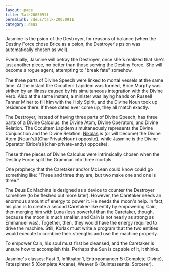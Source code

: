 ```yaml
---
layout: page
title: Talk20050911
permalink: /deus/talk-20050911
category: deus
---
```

Jasmine is the psion of the Destroyer, for reasons of balance (when the Destiny Force chose Brice as a psion, the Destroyer's psion was automatically chosen as well).

Eventually, Jasmine will betray the Destroyer, once she's realized that she's just another piece, no better than those serving the Destiny Force. She will become a rogue agent, attempting to &quot;break fate&quot; somehow.

The three parts of Divine Speech were linked to mortal vessels at the same time. At the instant the Occultem Lapidem was formed, Brice Murphy was striken by an illness caused by his simultaneous integration with the Divine Verb. Also at the same instant, a minister was laying hands on Russell Tanner Miner to fill him with the Holy Spirit, and the Divine Noun took up residence there. If these dates ever come up, they all match exactly.

The Destroyer, instead of having three parts of Divine Speech, has three parts of a Divine Calculus: the Divine Atom, Divine Operators, and Divine Relation. The Occultem Lapidem simultaneously represents the Divine Conjunction and the Divine Relation. [Nikolas](char-private-jon) is (or will become) the Divine Atom [Noun's]((CharPrivateNoun) opposite), while Jasmine is the Divine Operator [Brice's]((char-private-andy) opposite).

These three pieces of Divine Calculus were intrinsically chosen when the Destiny Force split the Grammar into three mortals.

One prophecy that the Caretaker and/or McLean could know could go something like: &quot;Three and three they are, but two make one and one is three.&quot;

The Deus Ex Machina is designed as a device to counter the Destroyer somehow (to be fleshed out more later). However, the Caretaker needs an enormous amount of energy to power it. He needs the moon's help. In fact, his plan is to create a second Caretaker-like entity by empowering Cain, then merging him with Luna (less powerful than the Caretaker, though, because the moon is much smaller, and Cain is not nearly as strong as Emmanuel was). Together, then, they would have the energy required to drive the machine. Still, Korlax must write a program that the two entities would execute to combine their strengths and use the machine properly.

To empower Cain, his soul must first be cleansed, and the Caretaker is unsure how to accomplish this. Perhaps the Sun is capable of it, it thinks.

Jasmine's classes: Fast 3, Infiltrator 1, Entropomancer 5 (Complete Divine), Fatespinner 5 (Complete Arcane), Weaver 6 (Quintessential Sorcerer).
